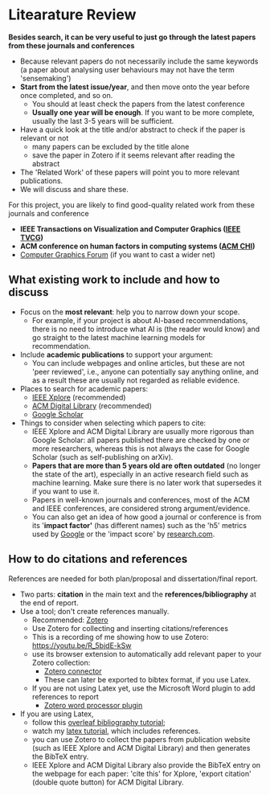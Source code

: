 # Litearature Review

**Besides search, it can be very useful to just go through the latest papers from these journals and conferences**
- Because relevant papers do not necessarily include the same keywords (a paper about analysing user behaviours may not have the term 'sensemaking')
- **Start from the latest issue/year**, and then move onto the year before once completed, and so on.
  - You should at least check the papers from the latest conference
  - **Usually one year will be enough**. If you want to be more complete, usually the last 3-5 years will be sufficient.
- Have a quick look at the title and/or abstract to check if the paper is relevant or not
  - many papers can be excluded by the title alone
  - save the paper in Zotero if it seems relevant after reading the abstract
- The 'Related Work' of these papers will point you to more relevant publications.
- We will discuss and share these.

For this project, you are likely to find good-quality related work from these journals and conference
 - **IEEE Transactions on Visualization and Computer Graphics ([IEEE TVCG](https://ieeexplore.ieee.org/xpl/RecentIssue.jsp?punumber=2945))**
 - **ACM conference on human factors in computing systems ([ACM CHI](https://dl.acm.org/conference/chi))**
 - [Computer Graphics Forum](https://onlinelibrary.wiley.com/journal/14678659) (if you want to cast a wider net)

## What existing work to include and how to discuss
- Focus on the **most relevant**: help you to narrow down your scope.
  - For example, if your project is about AI-based recommendations, there is no need to introduce what AI is (the reader would know) and go straight to the latest machine learning models for recommendation.
- Include **academic publications** to support your argument: 
  - You can include webpages and online articles, but these are not 'peer reviewed', i.e., anyone can potentially say anything online, and as a result these are usually not regarded as reliable evidence.
- Places to search for academic papers:
  - [IEEE Xplore](http://ieeexplore.ieee.org/Xplore/home.jsp) (recommended)
  - [ACM Digital Library](https://dl.acm.org/) (recommended)
  - [Google Scholar](https://scholar.google.com/)
- Things to consider when selecting which papers to cite:
  - IEEE Xplore and ACM Digital Library are usually more rigorous than Google Scholar: all papers published there are checked by one or more researchers, whereas this is not always the case for Google Scholar (such as self-publishing on arXiv).
  - **Papers that are more than 5 years old are often outdated** (no longer the state of the art), especially in an active research field such as machine learning. Make sure there is no later work that supersedes it if you want to use it.
  - Papers in well-known journals and conferences, most of the ACM and IEEE conferences, are considered strong argument/evidence. 
  - You can also get an idea of how good a journal or conference is from its '**impact factor'** (has different names) such as the 'h5' metrics used by [Google](https://scholar.google.co.uk/citations?view_op=top_venues&hl=en&vq=eng) or the 'impact score' by [research.com](https://research.com/conference-rankings/computer-science).

## How to do citations and references
References are needed for both plan/proposal and dissertation/final report.
- Two parts: **citation** in the main text and the **references/bibliography** at the end of report.
- Use a tool; don't create references manually.
  - Recommended: [Zotero](https://www.zotero.org/)
  - Use Zotero for collecting and inserting citations/references
  - This is a recording of me showing how to use Zotero: https://youtu.be/R_5bjdE-kSw
  - use its browser extension to automatically add relevant paper to your Zotero collection: 
    - [Zotero connector](https://chrome.google.com/webstore/detail/zotero-connector/ekhagklcjbdpajgpjgmbionohlpdbjgc?hl=en)
    - These can later be exported to bibtex format, if you use Latex.
  - If you are not using Latex yet, use the Microsoft Word plugin to add references to report
    - [Zotero word processor plugin](https://www.zotero.org/support/word_processor_integration)
- If you are using Latex, 
  - follow this [overleaf bibliography tutorial](https://www.overleaf.com/learn/how-to/Using_bibliographies_on_Overleaf);
  - watch my [latex tutorial](https://youtu.be/PqW8myobrPE), which includes references.
  - you can use Zotero to collect the papers from publication website (such as IEEE Xplore and ACM Digital Library) and then generates the BibTeX entry.
  - IEEE Xplore and ACM Digital Library also provide the BibTeX entry on the webpage for each paper: 'cite this' for Xplore, 'export citation' (double quote button) for ACM Digital Library.






